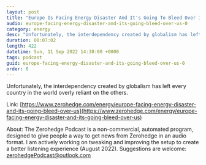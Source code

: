 ```yaml
---
layout: post
title: "Europe Is Facing Energy Disaster And It's Going To Bleed Over Into The US"
audio: europe-facing-energy-disaster-and-its-going-bleed-over-us-0
category: energy
desc: "Unfortunately, the interdependency created by globalism has left every country in the world overly reliant on the others."
duration: 00:07:02
length: 422
datetime: Sun, 11 Sep 2022 14:30:00 +0000
tags: podcast
guid: europe-facing-energy-disaster-and-its-going-bleed-over-us-0
order: 0
---
```

Unfortunately, the interdependency created by globalism has left every country in the world overly reliant on the others.

Link: [https://www.zerohedge.com/energy/europe-facing-energy-disaster-and-its-going-bleed-over-us](https://www.zerohedge.com/energy/europe-facing-energy-disaster-and-its-going-bleed-over-us)

About: The Zerohedge Podcast is a non-commercial, automated program, designed to give people a way to get news from Zerohedge in an audio format.  I am actively working on tweaking and improving the setup to create a better listening experience (August 2022).  Suggestions are welcome: [zerohedgePodcast@outlook.com](mailto:zerohedgePodcast@outlook.com)
